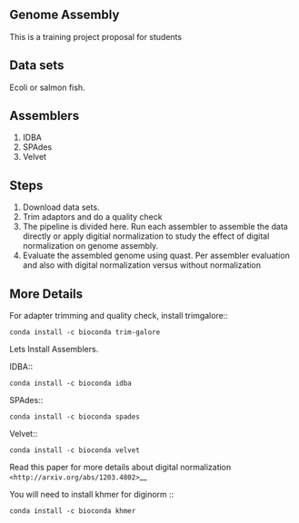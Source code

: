 **Genome Assembly** 
------------------------


This is a training project proposal for students

**Data sets** 
----------------

Ecoli or salmon fish. 


**Assemblers** 
----------------

1. IDBA 
2. SPAdes 
3. Velvet 


**Steps**
-----------

1. Download data sets. 
2. Trim adaptors and do a quality check 
3. The pipeline is divided here. Run each assembler to assemble the data directly or apply digitial normalization to study the effect of digital normalization on genome assembly. 
4. Evaluate the assembled genome using quast. Per assembler evaluation and also with digital normalization versus without normalization 


**More Details** 
------------------------



For adapter trimming and quality check, install trimgalore:: 


    conda install -c bioconda trim-galore 


Lets Install Assemblers. 


IDBA::


    conda install -c bioconda idba 


SPAdes::


    conda install -c bioconda spades 


Velvet::


    conda install -c bioconda velvet 



Read this paper for more details about digital normalization `<http://arxiv.org/abs/1203.4802>`__


You will need to install khmer for diginorm :: 

   
    conda install -c bioconda khmer 


